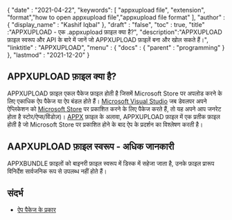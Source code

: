 {
  "date" : "2021-04-22",
  "keywords": [ "appxupload file", "extension", "format","how to open appxupload file","appxupload file format" ],
  "author" : {
    "display_name" : "Kashif Iqbal"
},
  "draft" : "false",
  "toc" : true,
  "title" :"APPXUPLOAD - एक .appxupload फ़ाइल क्या है?",
  "description":"APPXUPLOAD फ़ाइल स्वरूप और API के बारे में जानें जो APPXUPLOAD फ़ाइलें बना और खोल सकते हैं।",
  "linktitle" : "APPXUPLOAD",
  "menu" : {
    "docs" : {
      "parent" : "programming"
}
},
  "lastmod" : "2021-12-20"
}

## APPXUPLOAD फ़ाइल क्या है?

APPXUPLOAD फ़ाइल एकल पैकेज फ़ाइल होती है जिसमें Microsoft Store पर अपलोड करने के लिए एकाधिक ऐप पैकेज या ऐप बंडल होते हैं। [Microsoft Visual Studio](https://visualstudio.microsoft.com/) जब डेवलपर अपने ऐप्लिकेशन को [Microsoft Store](https://www.microsoft.com/en-us/) पर प्रकाशित करने के लिए पैकेज करते हैं, तो यह अपने आप जनरेट होता है स्टोर/ऐप्स/विंडोज़)। [APPX](/hi/programming/appx/) फ़ाइल के अलावा, APPXUPLOAD फ़ाइल में एक प्रतीक फ़ाइल होती है जो Microsoft Store पर प्रकाशित होने के बाद ऐप के प्रदर्शन का विश्लेषण करती है।

## AAPXUPLOAD फ़ाइल स्वरूप - अधिक जानकारी

APPXBUNDLE फ़ाइलों को बाइनरी फ़ाइल स्वरूप में डिस्क में सहेजा जाता है, उनके फ़ाइल प्रारूप विनिर्देश सार्वजनिक रूप से उपलब्ध नहीं होते हैं।

## संदर्भ

* [ऐप पैकेज के प्रकार](https://learn.microsoft.com/en-us/windows/msix/package/packaging-uwp-apps)

